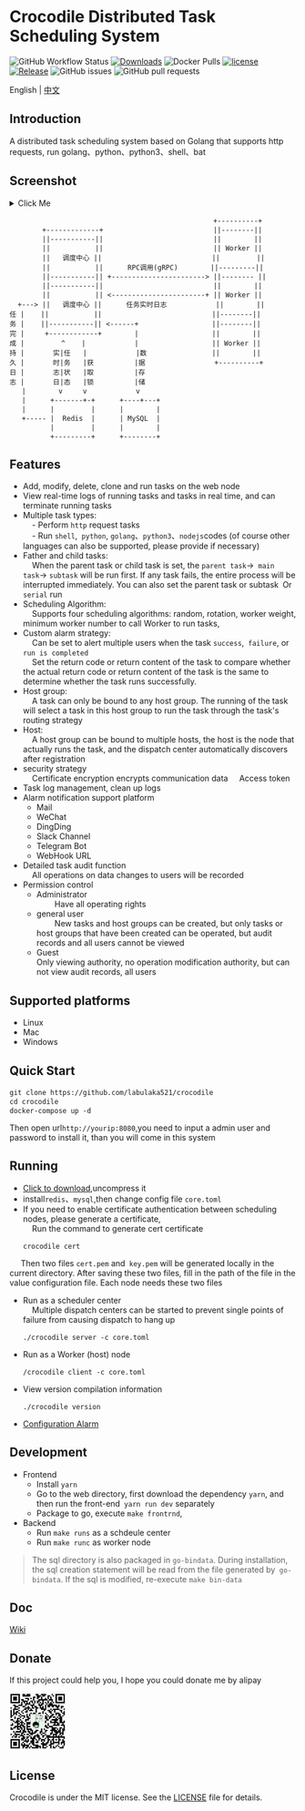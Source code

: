 # Crocodile Distributed Task Scheduling System 

![GitHub Workflow Status](https://img.shields.io/github/workflow/status/labulaka521/crocodile/Build_release)
[![Downloads](https://img.shields.io/github/downloads/labulaka521/crocodile/total.svg)](https://github.com/labulaka521/crocodile/releases)
![Docker Pulls](https://img.shields.io/docker/pulls/labulaka522/crocodile)
[![license](https://img.shields.io/github/license/mashape/apistatus.svg?maxAge=2592000)](https://github.com/labulaka521/crocodile/blob/master/LICENSE)
[![Release](https://img.shields.io/github/release/labulaka521/crocodile.svg?label=Release)](https://github.com/labulaka521/crocodile/releases)
![GitHub issues](https://img.shields.io/github/issues/labulaka521/crocodile)
![GitHub pull requests](https://img.shields.io/github/issues-pr-raw/labulaka521/crocodile)


English | [中文](./README_ZH.md) 

## Introduction
A distributed task scheduling system based on Golang that supports http requests, run golang、python、python3、shell、bat

## Screenshot

<details>
<summary>Click Me</summary>

![](./screenshot/2.png)
![](./screenshot/3.png)
![](./screenshot/4.png)
![](./screenshot/5.png)
![](./screenshot/6.png)
![](./screenshot/7.png)
![](./screenshot/1.png)
</details>


```          
                                                  +----------+
        +-------------+                           ||--------||
        ||-----------||                           ||        ||
        ||           ||                           || Worker ||
        ||   调度中心 ||                           ||         ||
        ||           ||      RPC调用(gRPC)        ||---------||
        ||-----------|| +-----------------------> ||-------- ||
        ||-----------||                           ||        ||
        ||           || <-----------------------+ || Worker ||
  +---> ||   调度中心 ||      任务实时日志            ||        ||
任 |    ||           ||                           ||--------||
务 |    ||-----------|| <------+                  ||--------||
完 |     +------------+        |                  ||        ||
成 |         ^    |            |                  || Worker ||
持 |       实|任   |            |数                ||        ||                
久 |       时|务   |获          |据                 +----------+ 
日 |       志|状   |取          |存                
志 |       日|态   |锁          |储
   |        v     v            v
   |      +-------+-+      +----+---+
   |      |         |      |        |
   +----- |  Redis  |      | MySQL  |
          |         |      |        |
          +---------+      +--------+
```

## Features
- Add, modify, delete, clone and run tasks on the web node  
- View real-time logs of running tasks and tasks in real time, and can terminate running tasks  
- Multiple task types:  
    - Perform `http` request tasks  
    - Run `shell`,` python`, `golang`、`python3`、`nodejs`codes (of course other languages ​​can also be supported, please provide if necessary)  
- Father and child tasks:  
    When the parent task or child task is set, the `parent task`->` main task`-> `subtask` will be run first. If any task fails, the entire process will be interrupted immediately. You can also set the parent task or subtask` `Or` serial` run
- Scheduling Algorithm:    
    Supports four scheduling algorithms: random, rotation, worker weight, minimum worker number to call Worker to run tasks,
- Custom alarm strategy:  
    Can be set to alert multiple users when the task `success`,` failure`, or `run is completed`  
    Set the return code or return content of the task to compare whether the actual return code or return content of the task is the same to determine whether the task runs successfully.
- Host group:    
    A task can only be bound to any host group. The running of the task will select a task in this host group to run the task through the task's routing strategy
- Host:  
    A host group can be bound to multiple hosts, the host is the node that actually runs the task, and the dispatch center automatically discovers after registration
- security strategy    
    Certificate encryption encrypts communication data
    Access token
- Task log management, clean up logs  
- Alarm notification support platform  
    - Mail  
    - WeChat  
    - DingDing  
    - Slack Channel  
    - Telegram Bot  
    - WebHook URL  
- Detailed task audit function  
    All operations on data changes to users will be recorded
- Permission control 
    - Administrator  
        Have all operating rights    
    - general user  
        New tasks and host groups can be created, but only tasks or host groups that have been created can be operated, but audit records and all users cannot be viewed    
    - Guest  
    Only viewing authority, no operation modification authority, but can not view audit records, all users


## Supported platforms
- Linux
- Mac
- Windows

## Quick Start

```
git clone https://github.com/labulaka521/crocodile
cd crocodile
docker-compose up -d
```
Then open url`http://yourip:8080`,you need to input a admin user and password to install it, than you will come in this system


## Running
- [Click to download](https://github.com/labulaka521/crocodile/releases),uncompress it  
- install`redis`、`mysql`,then change config file `core.toml`
- If you need to enable certificate authentication between scheduling nodes, please generate a certificate,  
    Run the command to generate cert certificate 
    ```
    crocodile cert
    ```
        Then two files `cert.pem` and` key.pem` will be generated locally in the current directory. After saving these two files, fill in the path of the file in the value configuration file. Each node needs these two files  

- Run as a scheduler center   
    Multiple dispatch centers can be started to prevent single points of failure from causing dispatch to hang up    

    ```shell
    ./crocodile server -c core.toml
    ```
- Run as a Worker (host) node    
    ```
    /crocodile client -c core.toml
    ```

- View version compilation information
    ```
    ./crocodile version
    ```
    
- [Configuration Alarm](https://github.com/labulaka521/crocodile/wiki/%E9%85%8D%E7%BD%AE%E6%8A%A5%E8%AD%A6%E9%80%9A%E7%9F%A5)

## Development
- Frontend
    - Install `yarn`  
    - Go to the web directory, first download the dependency `yarn`, and then run the front-end` yarn run dev` separately   
    - Package to go, execute `make frontrnd`,
- Backend  
    - Run `make runs` as a schdeule center
    - Run `make runc` as worker node
> The sql directory is also packaged in `go-bindata`. During installation, the sql creation statement will be read from the file generated by` go-bindata`. If the sql is modified, re-execute `make bin-data`

## Doc
[Wiki](https://github.com/labulaka521/crocodile/wiki/)

## Donate
If this project could help you, I hope you could donate me by alipay

<img src="./screenshot/alipay.jpg" width=100 height=100>

## License
Crocodile is under the MIT license. See the [LICENSE](./LICENSE) file for details.
